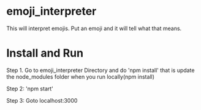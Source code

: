 # emoji_interpreter
This will interpret emojis. Put an emoji and it will tell what that means.

# Install and Run

Step 1. Go to emoji_interpreter Directory and do 'npm install' that is update the node_modules folder when you run locally(npm install)

Step 2: 'npm start'

Step 3: Goto localhost:3000
